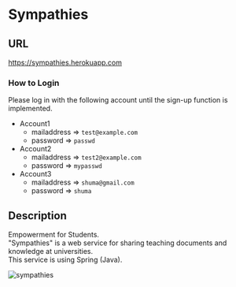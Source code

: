 # Sympathies

## URL
https://sympathies.herokuapp.com

### How to Login
Please log in with the following account until the sign-up function is implemented.
+ Account1
  + mailaddress => `test@example.com`
  + password => `passwd`
+ Account2
  + mailaddress => `test2@example.com`
  + password => `mypasswd`
+ Account3
  + mailaddress => `shuma@gmail.com`
  + password => `shuma`



## Description
Empowerment for Students.  
"Sympathies" is a web service for sharing teaching documents and knowledge at universities.  
This service is using Spring (Java).  

![sympathies](https://github.com/shortintern2019/TeamB/blob/images/syampathies.png)
